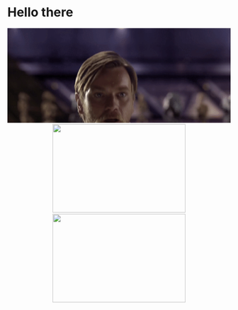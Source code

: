 # Hello there

<p align="center">
  <img src="https://github.com/gloomweaver/gloomweaver/blob/main/hello_there.gif" width=600>
  <br/>
  <img src="https://github-readme-stats.vercel.app/api/top-langs/?username=gloomweaver&&theme=dark&layout=compact" width=300 height=200 />
  <img src="https://leetcard.jacoblin.cool/discretus"  width=300 height=200 />
  <br/>
</p>

